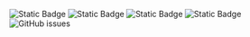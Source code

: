 ![Static Badge](https://img.shields.io/badge/blacklists-60-000000) ![Static Badge](https://img.shields.io/badge/blacklisted-2580959-cc0000) ![Static Badge](https://img.shields.io/badge/whitelisted-2244-00CC00) ![Static Badge](https://img.shields.io/badge/streaming_blacklist-28107-000000) ![GitHub issues](https://img.shields.io/github/issues/fabriziosalmi/blacklists)
